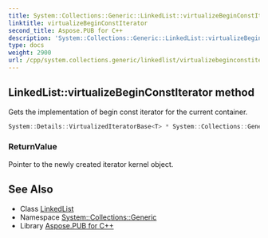 ```yaml
---
title: System::Collections::Generic::LinkedList::virtualizeBeginConstIterator method
linktitle: virtualizeBeginConstIterator
second_title: Aspose.PUB for C++
description: 'System::Collections::Generic::LinkedList::virtualizeBeginConstIterator method. Gets the implementation of begin const iterator for the current container in C++.'
type: docs
weight: 2900
url: /cpp/system.collections.generic/linkedlist/virtualizebeginconstiterator/
---
```

## LinkedList::virtualizeBeginConstIterator method


Gets the implementation of begin const iterator for the current container.

```cpp
System::Details::VirtualizedIteratorBase<T> * System::Collections::Generic::LinkedList<T>::virtualizeBeginConstIterator() const override
```


### ReturnValue

Pointer to the newly created iterator kernel object.

## See Also

* Class [LinkedList](../)
* Namespace [System::Collections::Generic](../../)
* Library [Aspose.PUB for C++](../../../)
